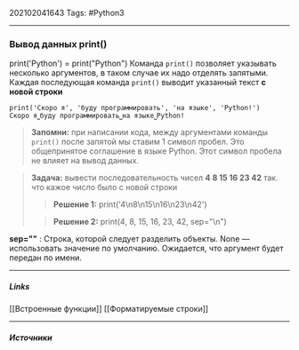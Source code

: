 202102041643
Tags: #Python3 
___
### Вывод данных print()
print('Python') = print("Python")
Команда `print()` позволяет указывать несколько аргументов, в таком случае их надо отделять запятыми. Каждая последующая команда `print()` выводит указанный текст **с новой строки**

	print('Скоро я', 'буду программировать', 'на языке', 'Python!')
	Скоро я⎵буду программировать⎵на языке⎵Python!
	
>**Запомни:** при написании кода, между аргументами команды `print()` после запятой мы ставим 1 символ пробел. Это общепринятое соглашение в языке Python. Этот символ пробела не влияет на вывод данных.

>**Задача:** вывести последовательность чисел  **4 8 15 16 23 42** так. что кажое число было с новой строки
>>**Решение 1:** 
>>print('4\n8\n15\n16\n23\n42')
>
>>**Решение 2:** 
>>print(4, 8, 15, 16, 23, 42, sep="\\n")

**sep=""** : Строка, которой следует разделить объекты. None —использовать значение по умолчанию. Ожидается, что аргумент будет передан по имени.

___
##### Links
[[Встроенные функции]]
[[Форматируемые строки]]

---
##### Источники
